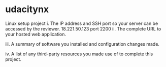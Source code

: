 # udacitynx
Linux setup project
i. The IP address and SSH port so your server can be accessed by the reviewer.
18.221.50.123 port 2200
ii. The complete URL to your hosted web application.

iii. A summary of software you installed and configuration changes made.

iv. A list of any third-party resources you made use of to complete this project.

